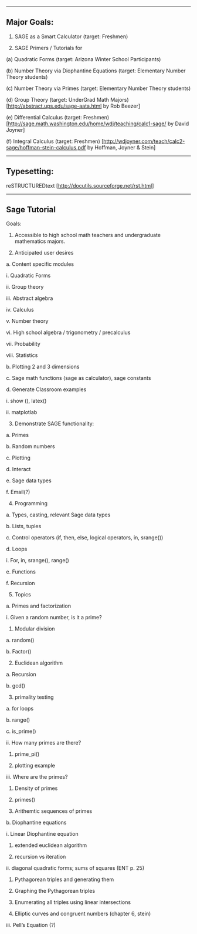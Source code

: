 ------------
Major Goals:
------------

1. SAGE as a Smart Calculator (target: Freshmen)

2. SAGE Primers / Tutorials for

(a) Quadratic Forms (target: Arizona Winter School Participants)

(b) Number Theory via Diophantine Equations (target: Elementary Number Theory students)

(c) Number Theory via Primes (target: Elementary Number Theory students)

(d) Group Theory (target: UnderGrad Math Majors) [http://abstract.ups.edu/sage-aata.html by Rob Beezer]

(e) Differential Calculus (target: Freshmen) [http://sage.math.washington.edu/home/wdj/teaching/calc1-sage/ by David Joyner]

(f) Integral Calculus (target: Freshmen) [http://wdjoyner.com/teach/calc2-sage/hoffman-stein-calculus.pdf by Hoffman, Joyner & Stein]



------------
Typesetting:
------------

reSTRUCTUREDtext [http://docutils.sourceforge.net/rst.html]




-------------
Sage Tutorial
-------------

Goals:

1)	Accessible to high school math teachers and undergraduate mathematics majors.

2)	Anticipated user desires

a.	Content specific modules

i.	Quadratic Forms

ii.	Group theory

iii.	Abstract algebra

iv.	Calculus

v.	Number theory

vi.	High school algebra / trigonometry / precalculus

vii.	Probability

viii.	Statistics

b.	Plotting 2 and 3 dimensions

c.	Sage math functions (sage as calculator), sage constants

d.	Generate Classroom examples

i.	show (), latex()

ii.	matplotlab

3)	Demonstrate SAGE functionality:

a.	Primes

b.	Random numbers

c.	Plotting

d.	Interact

e.	Sage data types

f.	Email(?)

4)	Programming

a.	Types, casting, relevant Sage data types

b.	Lists, tuples

c.	Control operators (if, then, else, logical operators, in, srange())

d.	Loops

i.	For, in, srange(), range()

e.	Functions

f.	Recursion

5)	Topics

a.	Primes and factorization

i.	Given a random number, is it a prime?

1.	Modular division

a.	random()

b.	Factor()

2.	Euclidean algorithm

a.	Recursion

b.	gcd()

3.	primality testing

a.	for loops

b.	range()

c.	is_prime()

ii.	How many primes are there?

1.	prime_pi()

2.	plotting example

iii.	Where are the primes?

1.	Density of primes

2.	primes()

3.	Arithemtic sequences of primes

b.	Diophantine equations

i.	Linear Diophantine equation 

1.	extended euclidean algorithm

2.	recursion vs iteration

ii.	diagonal quadratic forms; sums of squares (ENT p. 25)

1.	Pythagorean triples and generating them

2.	Graphing the Pythagorean triples

3.	Enumerating all triples using linear intersections

4.	Elliptic curves and congruent numbers (chapter 6, stein)

iii.	Pell’s Equation (?)
